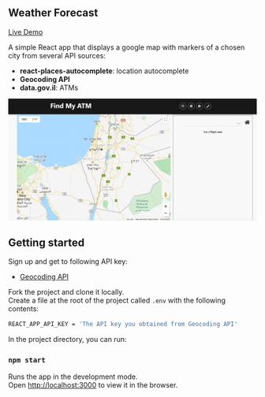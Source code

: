 
## Weather Forecast 

[Live Demo](https://find-atm-asaf.netlify.app/)

A simple React app that displays a google map with markers of a chosen city from several API sources:

- **react-places-autocomplete**: location autocomplete
- **Geocoding API**
- **data.gov.il**: ATMs

![Home Page](https://github.com/asaf6024/Find-ATM/blob/master/public/images/findMyAtm.JPG)


## Getting started

Sign up and get to following API key:
- [Geocoding API](https://developers.google.com/maps/documentation/geocoding/overview)

Fork the project and clone it locally.<br />
Create a file at the root of the project called `.env` with the following contents:

```sh
REACT_APP_API_KEY = 'The API key you obtained from Geocoding API'
```

In the project directory, you can run:

### `npm start`

Runs the app in the development mode.<br />
Open [http://localhost:3000](http://localhost:3000) to view it in the browser.

